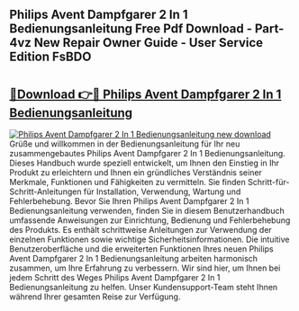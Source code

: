 ## Philips Avent Dampfgarer 2 In 1 Bedienungsanleitung Free Pdf Download - Part-4vz New Repair Owner Guide - User Service Edition FsBDO

# <h2><a href="http://df1efi.blite.top/?on=Philips+Avent+Dampfgarer+2+In+1+Bedienungsanleitung">🔗Download 👉🔴 Philips Avent Dampfgarer 2 In 1 Bedienungsanleitung</a></h2>

[![Philips Avent Dampfgarer 2 In 1 Bedienungsanleitung new download](https://i.imgur.com/lujVjoI.png)](http://df1efi.blite.top/?on=Philips+Avent+Dampfgarer+2+In+1+Bedienungsanleitung)
Grüße und willkommen in der Bedienungsanleitung für Ihr neu zusammengebautes Philips Avent Dampfgarer 2 In 1 Bedienungsanleitung. Dieses Handbuch wurde speziell entwickelt, um Ihnen den Einstieg in Ihr Produkt zu erleichtern und Ihnen ein gründliches Verständnis seiner Merkmale, Funktionen und Fähigkeiten zu vermitteln. Sie finden Schritt-für-Schritt-Anleitungen für Installation, Verwendung, Wartung und Fehlerbehebung. Bevor Sie Ihren Philips Avent Dampfgarer 2 In 1 Bedienungsanleitung verwenden, finden Sie in diesem Benutzerhandbuch umfassende Anweisungen zur Einrichtung, Bedienung und Fehlerbehebung des Produkts. Es enthält schrittweise Anleitungen zur Verwendung der einzelnen Funktionen sowie wichtige Sicherheitsinformationen. Die intuitive Benutzeroberfläche und die erweiterten Funktionen Ihres neuen Philips Avent Dampfgarer 2 In 1 Bedienungsanleitung arbeiten harmonisch zusammen, um Ihre Erfahrung zu verbessern. Wir sind hier, um Ihnen bei jedem Schritt des Weges Philips Avent Dampfgarer 2 In 1 Bedienungsanleitung zu helfen. Unser Kundensupport-Team steht Ihnen während Ihrer gesamten Reise zur Verfügung.

